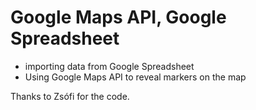 # Google Maps API, Google Spreadsheet

  - importing data from Google Spreadsheet
  - Using Google Maps API to reveal markers on the map

Thanks to Zsófi for the code.